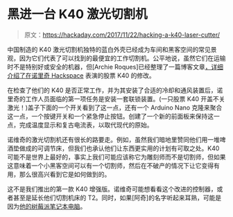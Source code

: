 # 黑进一台 K40 激光切割机

> 原文：<https://hackaday.com/2017/11/22/hacking-a-k40-laser-cutter/>

中国制造的 K40 激光切割机独特的蓝白外壳已经成为车间和黑客空间的常见景观，因为它们代表了可以找到的最便宜的工作切割机。公平地说，虽然它们在运输时不是特别好或安全的机器，但[Archie Roques]已经整理了一篇博客文章[，详细介绍了在](https://roques.xyz/?p=75)[诺里奇 Hackspace](http://norwichhackspace.org/) 表演的股票 K40 的修改。

在检查了他们的 K40 是否正常工作，并为其安装了合适的冷却和通风装置后，诺里奇的工作人员面临的第一项任务是安装一套联锁装置。(一只股票 K40 开盖不关激光！)盖子下面的一个开关看到了这一点，还有一个 Arduino Nano 克隆来聚合这一点，一个按键开关和一个紧急停止按钮。创建了一个新的前面板来保持这一点，完成温度显示和复古电流表，以取代现代的原始。

诺维奇的激光切割机还有很长的路要走。例如，虽然我们暗地里赞同他们用一堆啤酒垫做成的可调节床，但我们也承认他们让东西更实用的计划有可取之处。K40 可能不是世界上最好的，事实上我们可能应该称它为雕刻师而不是切割师，但如果这意味着一个小黑客空间可以有一个切割师，然后在不破产的情况下让它变得有用，那么很高兴看到它是如何做到的。

这不是我们推出的第一款 K40 增强版。诺维奇可能想看看这个改进的控制器，或者甚至是延长他们切割机床的 T2。同时，如果[阿奇]的名字听起来耳熟，可能是因为[他的树莓派笔记本电脑](https://hackaday.com/2017/03/29/sandwich-together-a-raspberry-pi-laptop/)。